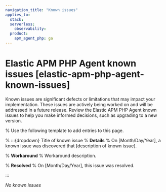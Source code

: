 ```yaml
---
navigation_title: "Known issues"
applies_to:
  stack:
  serverless:
    observability:
  product:
    apm_agent_php: ga
---
```


# Elastic APM PHP Agent known issues [elastic-apm-php-agent-known-issues]

Known issues are significant defects or limitations that may impact your implementation. These issues are actively being worked on and will be addressed in a future release. Review the Elastic APM PHP Agent known issues to help you make informed decisions, such as upgrading to a new version.

% Use the following template to add entries to this page.

% :::{dropdown} Title of known issue
% **Details** 
% On [Month/Day/Year], a known issue was discovered that [description of known issue].

% **Workaround** 
% Workaround description.

% **Resolved**
% On [Month/Day/Year], this issue was resolved.

:::

_No known issues_